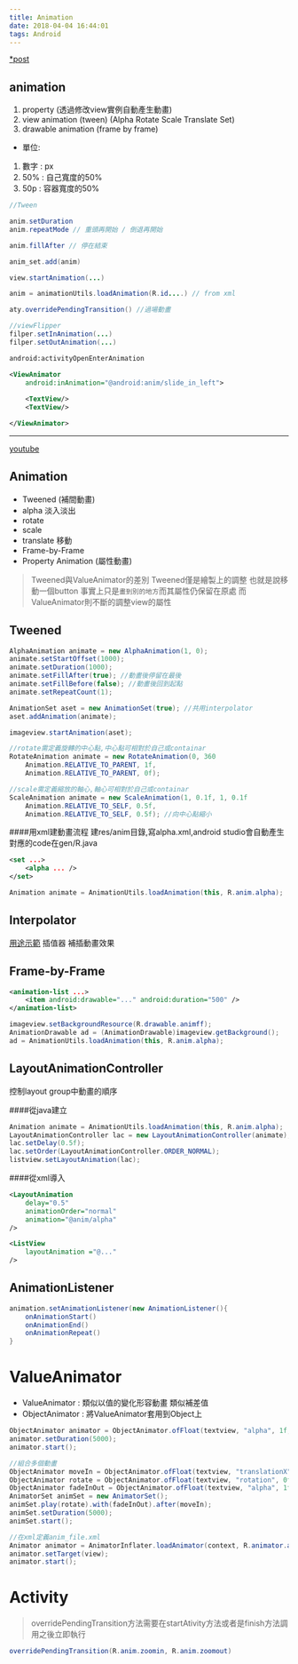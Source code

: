 ```yaml
---
title: Animation
date: 2018-04-04 16:44:01
tags: Android
---
```


[*post](http://wiki.jikexueyuan.com/project/android-animation/)

## animation

1. property (透過修改view實例自動產生動畫)
2. view animation (tween) (Alpha Rotate Scale Translate Set)
3. drawable animation (frame by frame)

- 單位:
 1. 數字 : px
 2. 50% : 自己寬度的50%
 3. 50p : 容器寬度的50%

```java
//Tween

anim.setDuration
anim.repeatMode // 重頭再開始 / 倒退再開始

anim.fillAfter // 停在結束

anim_set.add(anim)

view.startAnimation(...)

anim = animationUtils.loadAnimation(R.id....) // from xml

aty.overridePendingTransition() //過場動畫

```
```java
//viewFlipper
filper.setInAnimation(...)
filper.setOutAnimation(...)
```
```xml
android:activityOpenEnterAnimation

<ViewAnimator
    android:inAnimation="@android:anim/slide_in_left">
    
    <TextView/>
    <TextView/>

</ViewAnimator>
```
-----------
[youtube](https://www.youtube.com/watch?v=cp-2Cl6OWRQ&index=60&list=PLHOqLxXumAI-hCYIzsnn6LCmZHzEStuuh)


## Animation

- Tweened (補間動畫)
 - alpha 淡入淡出
 - rotate
 - scale
 - translate 移動
- Frame-by-Frame
- Property Animation (屬性動畫)

> Tweened與ValueAnimator的差別 Tweened僅是繪製上的調整 也就是說移動一個button 事實上只是`畫到別的地方`而其屬性仍保留在原處 而ValueAnimator則不斷的調整view的屬性

## Tweened
```java
AlphaAnimation animate = new AlphaAnimation(1, 0);
animate.setStartOffset(1000);
animate.setDuration(1000);
animate.setFillAfter(true); //動畫後停留在最後
animate.setFillBefore(false); //動畫後回到起點
animate.setRepeatCount(1);

AnimationSet aset = new AnimationSet(true); //共用interpolator
aset.addAnimation(animate);

imageview.startAnimation(aset);
```

```java
//rotate需定義旋轉的中心點,中心點可相對於自己或containar
RotateAnimation animate = new RotateAnimation(0, 360
    Animation.RELATIVE_TO_PARENT, 1f,
    Animation.RELATIVE_TO_PARENT, 0f);
```
```java
//scale需定義縮放的軸心,軸心可相對於自己或containar
ScaleAnimation animate = new ScaleAnimation(1, 0.1f, 1, 0.1f
    Animation.RELATIVE_TO_SELF, 0.5f,
    Animation.RELATIVE_TO_SELF, 0.5f); //向中心點縮小
```

####用xml建動畫流程
建res/anim目錄,寫alpha.xml,android studio會自動產生對應的code在gen/R.java

```xml
<set ...>
    <alpha ... />
</set>
```
```java
Animation animate = AnimationUtils.loadAnimation(this, R.anim.alpha);
```

## Interpolator
[用途示範](https://www.youtube.com/watch?v=kNx83ejQLlY)
插值器 補插動畫效果

## Frame-by-Frame

```xml
<animation-list ...>
    <item android:drawable="..." android:duration="500" />
</animation-list>
```
```java
imageview.setBackgroundResource(R.drawable.animff);
AnimationDrawable ad = (AnimationDrawable)imageview.getBackground();
ad = AnimationUtils.loadAnimation(this, R.anim.alpha);
```

## LayoutAnimationController
控制layout group中動畫的順序

####從java建立
```java
Animation animate = AnimationUtils.loadAnimation(this, R.anim.alpha);
LayoutAnimationController lac = new LayoutAnimationController(animate);
lac.setDelay(0.5f);
lac.setOrder(LayoutAnimationController.ORDER_NORMAL);
listview.setLayoutAnimation(lac);
```

####從xml導入
```xml
<LayoutAnimation
    delay="0.5"
    animationOrder="normal"
    animation="@anim/alpha"
/>
```
```xml
<ListView
    layoutAnimation ="@..."
/>
```

## AnimationListener
```java
animation.setAnimationListener(new AnimationListener(){
    onAnimationStart()
    onAnimationEnd()
    onAnimationRepeat()
}
```

ValueAnimator
======

- ValueAnimator : 類似以值的變化形容動畫 類似補差值
- ObjectAnimator : 將ValueAnimator套用到Object上

```java
ObjectAnimator animator = ObjectAnimator.ofFloat(textview, "alpha", 1f, 0f, 1f);  
animator.setDuration(5000);  
animator.start();  
```
```java
//組合多個動畫
ObjectAnimator moveIn = ObjectAnimator.ofFloat(textview, "translationX", -500f, 0f);  
ObjectAnimator rotate = ObjectAnimator.ofFloat(textview, "rotation", 0f, 360f);  
ObjectAnimator fadeInOut = ObjectAnimator.ofFloat(textview, "alpha", 1f, 0f, 1f);  
AnimatorSet animSet = new AnimatorSet();  
animSet.play(rotate).with(fadeInOut).after(moveIn);  
animSet.setDuration(5000);  
animSet.start();  
```
```java
//在xml定義anim_file.xml
Animator animator = AnimatorInflater.loadAnimator(context, R.animator.anim_file);  
animator.setTarget(view);  
animator.start(); 
```

Activity
======
> overridePendingTransition方法需要在startAtivity方法或者是finish方法調用之後立即執行

```java
overridePendingTransition(R.anim.zoomin, R.anim.zoomout)
```